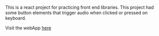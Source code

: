 This is a react project for practicing front end libraries.
This project had some button elements that trigger audio when clicked or pressed on keyboard.

Visit the webApp [here](https://trusting-archimedes-61c80c.netlify.com/)
